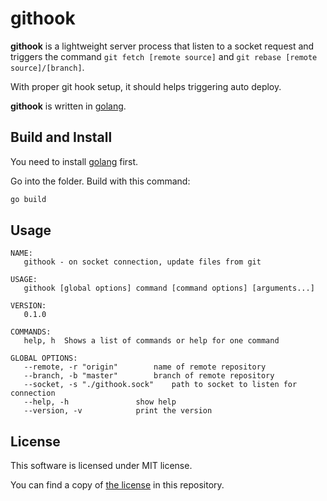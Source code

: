 githook
======

**githook** is a lightweight server process that listen to a socket
request and triggers the command `git fetch [remote source]` and
`git rebase [remote source]/[branch]`.

With proper git hook setup, it should helps triggering auto deploy.

**githook** is written in [golang][golang].

[golang]: https://golang.org


## Build and Install

You need to install [golang][golang] first.

Go into the folder. Build with this command:

```bash
go build
```

## Usage

```
NAME:
   githook - on socket connection, update files from git

USAGE:
   githook [global options] command [command options] [arguments...]

VERSION:
   0.1.0

COMMANDS:
   help, h	Shows a list of commands or help for one command

GLOBAL OPTIONS:
   --remote, -r "origin"		name of remote repository
   --branch, -b "master"		branch of remote repository
   --socket, -s "./githook.sock"	path to socket to listen for connection
   --help, -h				show help
   --version, -v			print the version
```

## License

This software is licensed under MIT license.

You can find a copy of [the license][license] in this repository.

[license]: /LICENSE
